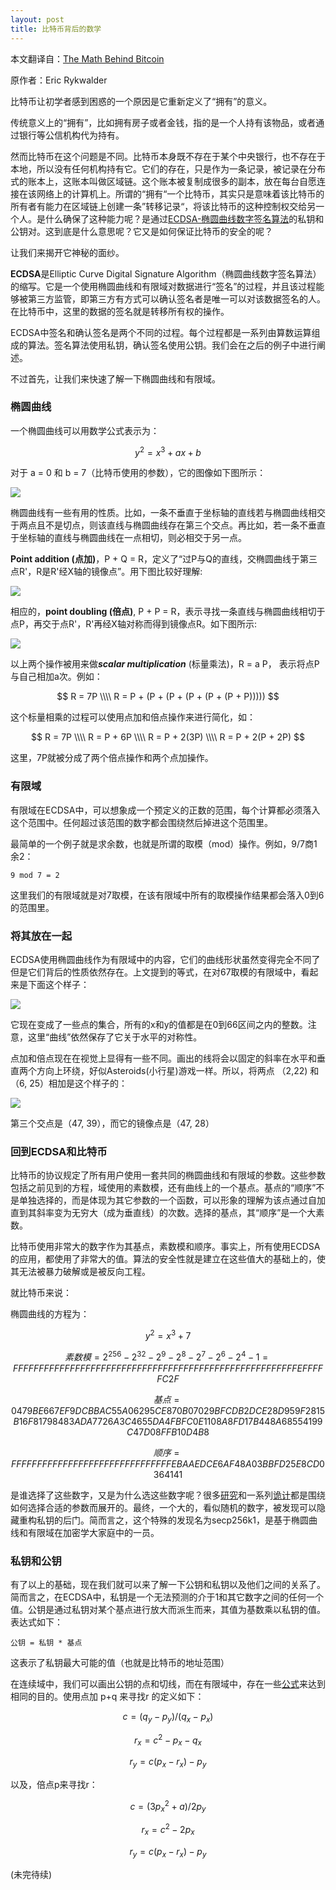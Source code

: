 ```yaml
---
layout: post
title: 比特币背后的数学
---
```


本文翻译自：[The Math Behind Bitcoin](https://www.coindesk.com/math-behind-bitcoin/)

原作者：Eric Rykwalder

比特币让初学者感到困惑的一个原因是它重新定义了“拥有”的意义。

传统意义上的“拥有”，比如拥有房子或者金钱，指的是一个人持有该物品，或者通过银行等公信机构代为持有。

然而比特币在这个问题是不同。比特币本身既不存在于某个中央银行，也不存在于本地，所以没有任何机构持有它。它们的存在，只是作为一条记录，被记录在分布式的账本上，这账本叫做区域链。这个账本被复制成很多的副本，放在每台自愿连接在该网络上的计算机上。所谓的“拥有“一个比特币，其实只是意味着该比特币的所有者有能力在区域链上创建一条”转移记录“，将该比特币的这种控制权交给另一个人。是什么确保了这种能力呢？是通过[ECDSA-椭圆曲线数字签名算法](https://en.wikipedia.org/wiki/Elliptic_Curve_Digital_Signature_Algorithm)的私钥和公钥对。这到底是什么意思呢？它又是如何保证比特币的安全的呢？

让我们来揭开它神秘的面纱。

**ECDSA**是Elliptic Curve Digital Signature Algorithm（椭圆曲线数字签名算法）的缩写。它是一个使用椭圆曲线和有限域对数据进行“签名”的过程，并且该过程能够被第三方监管，即第三方有方式可以确认签名者是唯一可以对该数据签名的人。在比特币中，这里的数据的签名就是转移所有权的操作。

ECDSA中签名和确认签名是两个不同的过程。每个过程都是一系列由算数运算组成的算法。签名算法使用私钥，确认签名使用公钥。我们会在之后的例子中进行阐述。

不过首先，让我们来快速了解一下椭圆曲线和有限域。

### 椭圆曲线

一个椭圆曲线可以用数学公式表示为：

$$
y^2 = x^3 + ax + b
$$

对于 a = 0 和 b = 7（比特币使用的参数），它的图像如下图所示：

![](https://media.coindesk.com/uploads/2014/10/elliptic-curves.png)

椭圆曲线有一些有用的性质。比如，一条不垂直于坐标轴的直线若与椭圆曲线相交于两点且不是切点，则该直线与椭圆曲线存在第三个交点。再比如，若一条不垂直于坐标轴的直线与椭圆曲线在一点相切，则必相交于另一点。

**Point addition (点加)**，P + Q = R，定义了“过P与Q的直线，交椭圆曲线于第三点R'，R是R'经X轴的镜像点”。用下图比较好理解:

![](https://media.coindesk.com/uploads/2014/10/point-addition.png)

相应的，**point doubling (倍点)**, P + P = R，表示寻找一条直线与椭圆曲线相切于点P，再交于点R'，R'再经X轴对称而得到镜像点R。如下图所示:

![](https://media.coindesk.com/uploads/2014/10/point-doubling.png)

以上两个操作被用来做***scalar multiplication*** (标量乘法)，R = a P， 表示将点P与自己相加a次。例如：

$$
	R = 7P \\\\
	R = P + (P + (P + (P + (P + (P + P)))))
$$

这个标量相乘的过程可以使用点加和倍点操作来进行简化，如：

$$
	R = 7P \\\\
	R = P + 6P \\\\
	R = P + 2(3P) \\\\
	R = P + 2(P + 2P)
$$

这里，7P就被分成了两个倍点操作和两个点加操作。


### 有限域

有限域在ECDSA中，可以想象成一个预定义的正数的范围，每个计算都必须落入这个范围中。任何超过该范围的数字都会围绕然后掉进这个范围里。

最简单的一个例子就是求余数，也就是所谓的取模（mod）操作。例如，9/7商1余2：

```
9 mod 7 = 2
```

这里我们的有限域就是对7取模，在该有限域中所有的取模操作结果都会落入0到6的范围里。

### 将其放在一起

ECDSA使用椭圆曲线作为有限域中的内容，它们的曲线形状虽然变得完全不同了但是它们背后的性质依然存在。上文提到的等式，在对67取模的有限域中，看起来是下面这个样子：

![](https://media.coindesk.com/uploads/2014/10/putting-it-together.png)

它现在变成了一些点的集合，所有的x和y的值都是在0到66区间之内的整数。注意，这里“曲线”依然保存了它关于水平的对称性。

点加和倍点现在在视觉上显得有一些不同。画出的线将会以固定的斜率在水平和垂直两个方向上环绕，好似Asteroids(小行星)游戏一样。所以，将两点 （2,22) 和（6, 25）相加是这个样子的：

![](https://media.coindesk.com/uploads/2014/10/putting-together-2.png)

第三个交点是（47, 39），而它的镜像点是（47, 28）

### 回到ECDSA和比特币

比特币的协议规定了所有用户使用一套共同的椭圆曲线和有限域的参数。这些参数包括之前见到的方程，域使用的素数模，还有曲线上的一个基点。基点的“顺序”不是单独选择的，而是体现为其它参数的一个函数，可以形象的理解为该点通过自加直到其斜率变为无穷大（成为垂直线）的次数。选择的基点，其“顺序”是一个大素数。

比特币使用非常大的数字作为其基点，素数模和顺序。事实上，所有使用ECDSA的应用，都使用了非常大的值。算法的安全性就是建立在这些值大的基础上的，使其无法被暴力破解或是被反向工程。

就比特币来说：

椭圆曲线的方程为：

$$
y^2 = x^3 + 7
$$

$$
素数模 = 2^256 - 2^32 - 2^9 - 2^8 - 2^7 - 2^6 - 2^4 - 1 = FFFFFFFF FFFFFFFF FFFFFFFF FFFFFFFF FFFFFFFF FFFFFFFF FFFFFFFE FFFFFC2F
$$

$$
基点 = 04 79BE667E F9DCBBAC 55A06295 CE870B07 029BFCDB 2DCE28D9 59F2815B 16F81798 483ADA77 26A3C465 5DA4FBFC 0E1108A8 FD17B448 A6855419 9C47D08F FB10D4B8
$$

$$
顺序 = FFFFFFFF FFFFFFFF FFFFFFFF FFFFFFFE BAAEDCE6 AF48A03B BFD25E8C D0364141
$$

是谁选择了这些数字，又是为什么选这些数字呢？很多[研究](http://perso.univ-rennes1.fr/sylvain.duquesne/master/standards/sec2_final.pdf)和一系列[诡计](http://it.slashdot.org/story/13/09/11/1224252/are-the-nist-standard-elliptic-curves-back-doored?utm_source=rss1.0mainlinkanon&utm_medium=feed)都是围绕如何选择合适的参数而展开的。最终，一个大的，看似随机的数字，被发现可以隐藏重构私钥的后门。简而言之，这个特殊的发现名为secp256k1，是基于椭圆曲线和有限域在加密学大家庭中的一员。

### 私钥和公钥

有了以上的基础，现在我们就可以来了解一下公钥和私钥以及他们之间的关系了。简而言之，在ECDSA中，私钥是一个无法预测的介于1和其它数字之间的任何一个值。公钥是通过私钥对某个基点进行放大而派生而来，其值为基数乘以私钥的值。表达式如下：

```公钥 = 私钥 * 基点```

这表示了私钥最大可能的值（也就是比特币的地址范围）

在连续域中，我们可以画出公钥的点和切线，而在有限域中，存在一些[公式](https://en.wikipedia.org/wiki/Elliptic_curve_point_multiplication)来达到相同的目的。使用点加 p+q 来寻找r 的定义如下：

$$
c = (q_y - p_y) / (q_x - p_x) 
$$

$$
r_x = c^2 - p_x - q_x
$$

$$
r_y = c(p_x - r_x) - p_y
$$

以及，倍点p来寻找r：

$$
c = (3p_x^2 + a) / 2p_y
$$

$$
r_x = c^2 - 2p_x
$$

$$
r_y = c(p_x - r_x) - p_y
$$

(未完待续)
